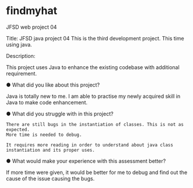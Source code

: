 # findmyhat
JFSD web project 04

Title: JFSD java project 04
This is the third development project. This time using java.

Description:
 
This project uses Java to enhance the existing codebase with additional requirement. 
 

●	What did you like about this project?

 Java is totally new to me. I am able to practise my newly acquired skill in Java to make code enhancement.
 
●	What did you struggle with in this project?
    
    There are still bugs in the instantiation of classes. This is not as expected.
    More time is needed to debug. 
   
    It requires more reading in order to understand about java class instantiation and its proper uses. 

●	What would make your experience with this assessment better?

If more time were given, it would be better for me to debug and find out the cause of the issue causing the bugs.


